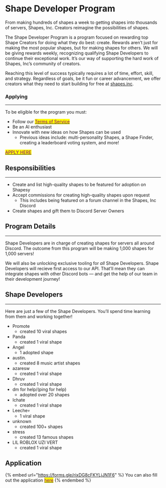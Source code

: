 # Shape Developer Program

From making hundreds of shapes a week to getting shapes into thousands of servers, Shapes, Inc. Creators reimagine the possibilities of shapes.

The Shape Developer Program is a program focused on rewarding top Shape Creators for doing what they do best: create. Rewards aren’t just for making the most popular shapes, but for making shapes for others. We will be giving rewards weekly, recognizing qualifying Shape Developers to continue their exceptional work. It’s our way of supporting the hard work of Shapes, Inc’s community of creators.

Reaching this level of success typically requires a lot of time, effort, skill, and strategy. Regardless of goals, be it fun or career advancement, we offer creators what they need to start building for free at [shapes.inc](https://shapes.inc).

### Applying

***

To be eligible for the program you must:

* Follow our [<mark style="color:purple;">Terms of Service</mark>](../guidelines-and-privacy/)
* Be an AI enthusiast
* Innovate with new ideas on how Shapes can be used
  * Previous ideas include: multi-personality Shapes, a Shape Finder, creating a leaderboard voting system, and more!

[<mark style="color:purple;">APPLY HERE</mark>](shape-developer-program.md#application)

## Responsibilities

***

* Create and list high-quality shapes to be featured for adoption on Shapesy
* Accept commissions for creating high-quality shapes upon request
  * This includes being featured on a forum channel in the Shapes, Inc Discord
* Create shapes and gift them to Discord Server Owners

## Program Details

***

Shape Developers are in charge of creating shapes for servers all around Discord. The outcome from this program will be making 1,000 shapes for 1,000 servers!

We will also be unlocking exclusive tooling for _all_ Shape Developers. Shape Developers will recieve first access to our API. That’ll mean they can integrate shapes with other Discord bots — and get the help of our team in their development journey!

## Shape Developers

***

Here are just a few of the Shape Developers. You’ll spend time learning from them and working together!

* Promote
  * created 10 viral shapes
* Panda
  * created 1 viral shape
* Angel
  * 1 adopted shape
* austin.
  * created 8 music artist shapes
* azaresw
  * created 1 viral shape
* Dhruv
  * created 1 viral shape
* dm for help/(ping for help)
  * adopted over 20 shapes
* Ichate
  * created 1 viral shape
* Leeche💀
  * 1 viral shape
* unknown
  * created 100+ shapes
* stress
  * created 13 famous shapes
* LIL ROBLOX UZI VERT
  * created 1 viral shape

## Application

{% embed url="https://forms.gle/rixDG8cFKYLjJN1F6" %}
You can also fill out the application [<mark style="color:purple;">here</mark>](https://forms.gle/rixDG8cFKYLjJN1F6)
{% endembed %}

